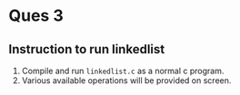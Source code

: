# Ques 3
## Instruction to run linkedlist

1. Compile and run `linkedlist.c` as a normal c program.
2. Various available operations will be provided on screen.
